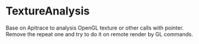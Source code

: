 # TextureAnalysis
Base on Apitrace to analysis OpenGL texture or other calls with pointer. Remove the repeat one and try to do it on remote render by GL commands.
